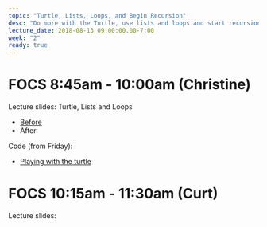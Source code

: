 ```yaml
---
topic: "Turtle, Lists, Loops, and Begin Recursion"
desc: "Do more with the Turtle, use lists and loops and start recursion"
lecture_date: 2018-08-13 09:00:00.00-7:00
week: "2"
ready: true
---
```


# FOCS 8:45am - 10:00am (Christine)

Lecture slides: Turtle, Lists and Loops
* [Before](/lecture/week2/W2Mon845_TurtleListsLoops.pdf)
* After

Code (from Friday):
* [Playing with the turtle](/lectures/week1/turtleFun.py)



# FOCS 10:15am - 11:30am (Curt)

Lecture slides: 


